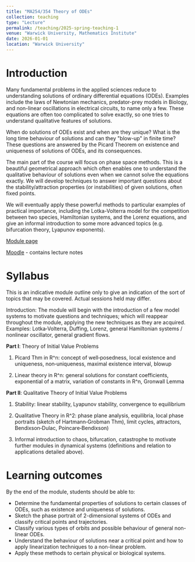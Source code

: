 ```yaml
---
title: "MA254/354 Theory of ODEs"
collection: teaching
type: "Lecture"
permalink: /teaching/2025-spring-teaching-1
venue: "Warwick University, Mathematics Institute"
date: 2026-01-01
location: "Warwick University"
---
```




Introduction
======
Many fundamental problems in the applied sciences reduce to understanding solutions of ordinary differential equations (ODEs). Examples include the laws of Newtonian mechanics, predator-prey models in Biology, and non-linear oscillations in electrical circuits, to name only a few. These equations are often too complicated to solve exactly, so one tries to understand qualitative features of solutions.

When do solutions of ODEs exist and when are they unique? What is the long time behaviour of solutions and can they "blow-up" in finite time? These questions are answered by the Picard Theorem on existence and uniqueness of solutions of ODEs, and its consequences.

The main part of the course will focus on phase space methods. This is a beautiful geometrical approach which often enables one to understand the qualitative behaviour of solutions even when we cannot solve the equations exactly. We will develop techniques to answer important questions about the stability/attraction properties (or instabilities) of given solutions, often fixed points.

We will eventually apply these powerful methods to particular examples of practical importance, including the Lotka-Volterra model for the competition between two species, Hamiltonian systems, and the Lorenz equations, and give an informal introduction to some more advanced topics (e.g. bifurcation theory, Lyapunov exponents).

[Module page](https://warwick.ac.uk/fac/sci/maths/currentstudents/modules/ma254/)

[Moodle](https://moodle.warwick.ac.uk/course/view.php?id=71653) - contains lecture notes

Syllabus
======
This is an indicative module outline only to give an indication of the sort of topics that may be covered. Actual sessions held may differ.

Introduction: The module will begin with the introduction of a few model systems to motivate questions and techniques; which will reappear throughout the module, applying the new techniques as they are acquired. Examples: Lotka‐Volterra, Duffing, Lorenz, general Hamiltonian systems / nonlinear oscillator, general gradient flows.

**Part I**: Theory of Initial Value Problems

1) Picard Thm in R^n: concept of well‐posedness, local existence and uniqueness, non‐uniqueness, maximal existence interval, blowup

2) Linear theory in R^n: general solutions for constant coefficients, exponential of a matrix, variation of constants in R^n, Gronwall Lemma

**Part II**: Qualitative Theory of Initial Value Problems

1) Stability: linear stability, Lyapunov stability, convergence to equilibrium

2) Qualitative Theory in R^2: phase plane analysis, equilibria, local phase portraits (sketch of Hartmann‐Grobman Thm), limit cycles, attractors, Bendixson‐Dulac, Poincare‐Bendixson)

3) Informal introduction to chaos, bifurcation, catastrophe to motivate further modules
in dynamical systems (definitions and relation to applications detailed above).

Learning outcomes
======
By the end of the module, students should be able to:

* Determine the fundamental properties of solutions to certain classes of ODEs, such as existence and uniqueness of solutions.
* Sketch the phase portrait of 2-dimensional systems of ODEs and classify critical points and trajectories.
* Classify various types of orbits and possible behaviour of general non-linear ODEs.
* Understand the behaviour of solutions near a critical point and how to apply linearization techniques to a non-linear problem.
* Apply these methods to certain physical or biological systems.




